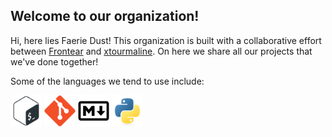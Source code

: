 ## Welcome to our organization!

Hi, here lies Faerie Dust! This organization is built with a collaborative effort between [Frontear](https://github.com/Frontear) and [xtourmaline](https://github.com/xtourmaline). On here we share all our projects that we've done together!

Some of the languages we tend to use include:
<p align="left">
    <img width="50" height="50" src="https://raw.githubusercontent.com/devicons/devicon/master/icons/bash/bash-plain.svg" />
    <img width="50" height="50" src="https://raw.githubusercontent.com/devicons/devicon/master/icons/git/git-plain.svg" />
    <img width="50" height="50" src="https://raw.githubusercontent.com/devicons/devicon/master/icons/markdown/markdown-original.svg" />
    <img width="50" height="50" src="https://raw.githubusercontent.com/devicons/devicon/master/icons/python/python-original.svg" />
</p>
